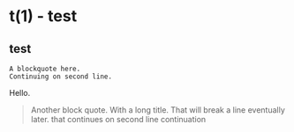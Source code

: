 t(1) - test
===========

## test

    A blockquote here.
    Continuing on second line.

Hello.

> Another block quote. With a long title. That will break a line eventually later.
that continues on second line
> continuation
